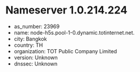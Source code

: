 # Nameserver 1.0.214.224

* as_number: 23969
* name: node-h5s.pool-1-0.dynamic.totinternet.net.
* city: Bangkok
* country: TH
* organization: TOT Public Company Limited
* version: Unknown
* dnssec: Unknown
